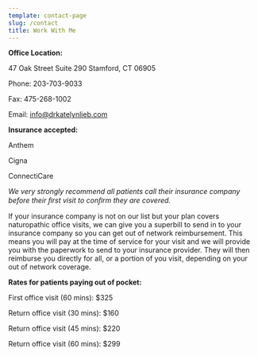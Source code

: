 ```yaml
---
template: contact-page
slug: /contact
title: Work With Me
---
```

**Office Location:**

47 Oak Street
Suite 290
Stamford, CT 06905


Phone: 203-703-9033


Fax: 475-268-1002

Email: info@drkatelynlieb.com





**Insurance accepted:** 

Anthem

Cigna

ConnectiCare

*We very strongly recommend all patients call their insurance company before their ﬁrst visit to conﬁrm they are covered.*

If your insurance company is not on our list but your plan covers naturopathic office visits, we can give you a superbill to send in to your insurance company so you can get out of network reimbursement. This means you will pay at the time of service for your visit and we will provide you with the paperwork to send to your insurance provider. They will then reimburse you directly for all, or a portion of you visit, depending on your out of network coverage. 



**Rates for patients paying out of pocket:**

First office visit (60 mins): $325


Return office visit (30 mins): $160


Return office visit (45 mins): $220


Return office visit (60 mins): $299